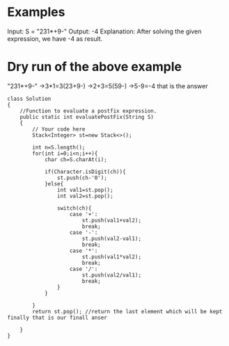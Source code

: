 # Examples
Input: S = "231*+9-"
Output: -4
Explanation:
After solving the given expression, 
we have -4 as result.


# Dry run of the above example
"231*+9-"
->3*1=3(23+9-)
->2+3=5(59-)
->5-9=-4  that is the answer

```
class Solution
{
    //Function to evaluate a postfix expression.
    public static int evaluatePostFix(String S)
    {
        // Your code here
        Stack<Integer> st=new Stack<>();
        
        int n=S.length();
        for(int i=0;i<n;i++){
            char ch=S.charAt(i);
            
            if(Character.isDigit(ch)){
                st.push(ch-'0');
            }else{
                int val1=st.pop();
                int val2=st.pop();
                
                switch(ch){
                    case '+':
                        st.push(val1+val2);
                        break;
                    case '-':
                        st.push(val2-val1);
                        break;
                    case '*':
                        st.push(val1*val2);
                        break;
                    case '/':
                        st.push(val2/val1);
                        break;
                }
            }
            
        }
        return st.pop(); //return the last element which will be kept finally that is our finall anser
        
    }
}
```
